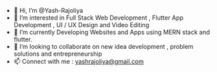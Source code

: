 - 👋 Hi, I’m @Yash-Rajoliya
- 👀 I’m interested in Full Stack Web Development , Flutter App Development , UI / UX Design and Video Editing
- 🌱 I’m currently Developing Websites and Apps using MERN stack and flutter.
- 💞️ I’m looking to collaborate on new idea development , problem solutions and entrepreneurship 
- 📫 Connect with me : yashrajoliya@gmail.com

<!---
Yash-Rajoliya/Yash-Rajoliya is a ✨ special ✨ repository because its `README.md` (this file) appears on your GitHub profile.
You can click the Preview link to take a look at your changes.
--->

